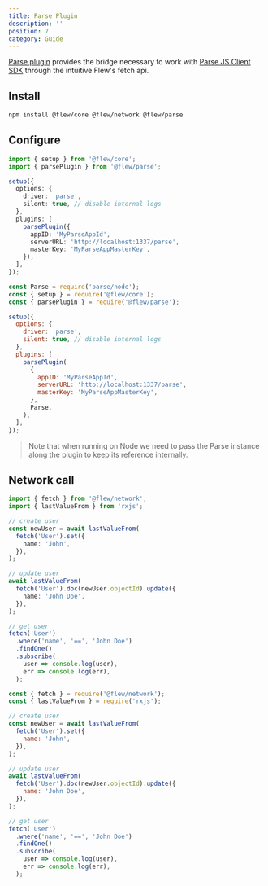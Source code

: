 ```yaml
---
title: Parse Plugin
description: ''
position: 7
category: Guide
---
```


[Parse plugin](https://github.com/intenseloop/flew/blob/master/packages/parse/src/driver/parse.ts) provides the bridge necessary to work with [Parse JS Client SDK](http://parseplatform.org/Parse-SDK-JS/api/3.4.1/) through the intuitive Flew's fetch api.

## Install

```bash
npm install @flew/core @flew/network @flew/parse
```

## Configure

<code-group>
  <code-block label="Typescript" active>

```ts
import { setup } from '@flew/core';
import { parsePlugin } from '@flew/parse';

setup({
  options: {
    driver: 'parse',
    silent: true, // disable internal logs
  },
  plugins: [
    parsePlugin({
      appID: 'MyParseAppId',
      serverURL: 'http://localhost:1337/parse',
      masterKey: 'MyParseAppMasterKey',
    }),
  ],
});
```

</code-block>
<code-block label="Node">

```js
const Parse = require('parse/node');
const { setup } = require('@flew/core');
const { parsePlugin } = require('@flew/parse');

setup({
  options: {
    driver: 'parse',
    silent: true, // disable internal logs
  },
  plugins: [
    parsePlugin(
      {
        appID: 'MyParseAppId',
        serverURL: 'http://localhost:1337/parse',
        masterKey: 'MyParseAppMasterKey',
      },
      Parse,
    ),
  ],
});
```

</code-block>
</code-group>

> Note that when running on Node we need to pass the Parse instance along the plugin to keep its reference internally.

## Network call

<code-group>
  <code-block label="Typescript" active>

```ts
import { fetch } from '@flew/network';
import { lastValueFrom } from 'rxjs';

// create user
const newUser = await lastValueFrom(
  fetch('User').set({
    name: 'John',
  }),
);

// update user
await lastValueFrom(
  fetch('User').doc(newUser.objectId).update({
    name: 'John Doe',
  }),
);

// get user
fetch('User')
  .where('name', '==', 'John Doe')
  .findOne()
  .subscribe(
    user => console.log(user),
    err => console.log(err),
  );
```

</code-block>
<code-block label="Node">

```js
const { fetch } = require('@flew/network');
const { lastValueFrom } = require('rxjs');

// create user
const newUser = await lastValueFrom(
  fetch('User').set({
    name: 'John',
  }),
);

// update user
await lastValueFrom(
  fetch('User').doc(newUser.objectId).update({
    name: 'John Doe',
  }),
);

// get user
fetch('User')
  .where('name', '==', 'John Doe')
  .findOne()
  .subscribe(
    user => console.log(user),
    err => console.log(err),
  );
```

</code-block>
</code-group>
